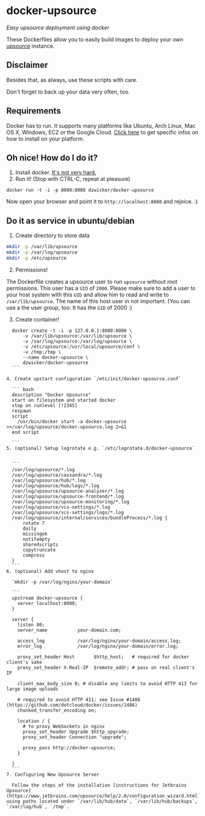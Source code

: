
# docker-upsource

*Easy upsource deployment using docker*

These Dockerfiles allow you to easily build images to deploy your own [upsource](http://www.jetbrains.com/upsource/) instance.

## Disclaimer
Besides that, as always, use these scripts with care.

Don't forget to back up your data very often, too.

## Requirements
Docker has to run. It supports many platforms like Ubuntu, Arch Linux, Mac OS X, Windows, EC2 or the Google Cloud.
[Click here](http://docs.docker.io/en/latest/installation/) to get specific infos on how to install on your platform.

## Oh nice! How do I do it?
1. Install docker. [It's not very hard.](http://docs.docker.io/en/latest/installation/)
2. Run it! (Stop with CTRL-C, repeat at pleasure)

  `docker run -t -i -p 8080:8080 dzwicker/docker-upsource`



Now open your browser and point it to `http://localhost:8080` and rejoice. :)

## Do it as service in ubuntu/debian
1. Create directory to store data
  
  ``` bash
  mkdir -p /var/lib/upsource
  mkdir -p /var/log/upsource
  mkdir -p /etc/upsource
  ```

2. Permissions!

  The Dockerfile creates a upsource user to run `upsource` without root permissions. This user has a `UID` of `2000`. Please make sure to add a user to your host system with this `UID` and allow him to read and write to `/var/lib/upsource`. The name of this host user in not important. (You can use a the user group, too. It has the `GID` of 2000 :)
  
3. Create container!

  ```
    docker create -t -i -p 127.0.0.1:8080:8080 \ 
    	-v /var/lib/upsource:/var/lib/upsource \ 
    	-v /var/log/upsource:/var/log/upsource \
    	-v /etc/upsource:/usr/local/upsource/conf \
    	-v /tmp:/tmp \
    	--name docker-upsource \
    	dzwicker/docker-upsource
    ```

4. Create upstart configuration `/etc/init/docker-upsource.conf`

	``` bash
	description "Docker Upsource"
	start on filesystem and started docker
	stop on runlevel [!2345]
	respawn
	script
	  /usr/bin/docker start -a docker-upsource >>/var/log/upsource/docker-upsource.log 2>&1
	end script

	```
5. (optional) Setup logrotate e.g. `/etc/logrotate.d/docker-upsource`


	```
	/var/log/upsource/*.log
	/var/log/upsource/cassandra/*.log 
	/var/log/upsource/hub/*.log 
    /var/log/upsource/hub/logs/*.log
	/var/log/upsource/upsource-analyzer/*.log 
	/var/log/upsource/upsource-frontend/*.log 
	/var/log/upsource/upsource-monitoring/*.log 
	/var/log/upsource/vcs-settings/*.log 
    /var/log/upsource/vcs-settings/logs/*.log
	/var/log/upsource/internal/services/bundleProcess/*.log {
		rotate 7
		daily
		missingok
		notifempty
		sharedscripts
		copytruncate
		compress
	}
	```
6. (optional) Add vhost to nginx

	`mkdir -p /var/log/nginx/your-domain`

	```
	upstream docker-upsource {
	  server localhost:8080;
	}

	server {
	  listen 80;
	  server_name           your-domain.com;

	  access_log            /var/log/nginx/your-domain/access.log;
	  error_log             /var/log/nginx/your-domain/error.log;

	  proxy_set_header Host       $http_host;   # required for docker client's sake
	  proxy_set_header X-Real-IP  $remote_addr; # pass on real client's IP

	  client_max_body_size 0; # disable any limits to avoid HTTP 413 for large image uploads

	  # required to avoid HTTP 411: see Issue #1486 (https://github.com/dotcloud/docker/issues/1486)
	  chunked_transfer_encoding on;

	  location / {
	  	# to proxy WebSockets in nginx
        proxy_set_header Upgrade $http_upgrade;
        proxy_set_header Connection "upgrade";
              
	    proxy_pass http://docker-upsource;
	  }

	}
	```
7. Configuring New Upsource Server
	
	Follow the steps of the installation [instructions for Jetbrains Upsource](https://www.jetbrains.com/upsource/help/2.0/configuration_wizard.html) using paths located under `/var/lib/hub/data`, `/var/lib/hub/backups`, `/var/log/hub`, `/tmp`.
